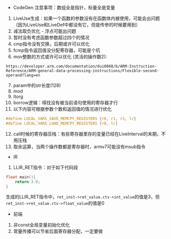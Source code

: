 - CodeGen
注意事项：数组全是指针，标量全是变量

1. LiveUse生成：如果一个函数的参数没有在函数体内被使用，可能会出问题（因为LiveUse和LiveDef中都没有它，但是传参的时候要用到）
2. 减法取负优化 - 浮点可能出问题
3. 暂时没有考虑函数参数超过四个的情况
4. cmp指令没有交换，后期或许可以优化
5. fcmp指令返回值没分配寄存器，可能是个坑
6. mov整数的方式或许可以优化 (灵活的操作数2):
```
https://developer.arm.com/documentation/dui0068/b/ARM-Instruction-Reference/ARM-general-data-processing-instructions/Flexible-second-operand?lang=en
```
7. param中的str长度(128)
8. mod
9. ltorg
10. borrow逻辑：得找没有被当前语句使用的寄存器才行
11. 以下内容可根据参数个数和返回值的情况进行优化
```c
#define LOCAL_VARS_SAVE_MEMCPY_REGISTERS {r0, r1, r2, lr}
#define LOCAL_VARS_LOAD_MEMCPY_REGISTERS {r0, lr}
```
12. call时候的寄存器压栈：有些寄存器里存的变量已经在LiveInterval的末期，不用压栈
13. 取余运算，当两个操作数都是寄存器时，armv7可能没有msub指令
- IR
1. LLIR_RET指令：对于如下代码段
```c
float main(){
    return 3.0;
}
```
生成的LLIR_RET指令中，`ret_inst->ret_value.ctv->int_value`的值是3，但`ret_inst->ret_value.ctv->float_value`的值是0
- 前端
1. 非const全局变量初始化优化
2. 常量传播可以节省后面寄存器分配，一定要做
